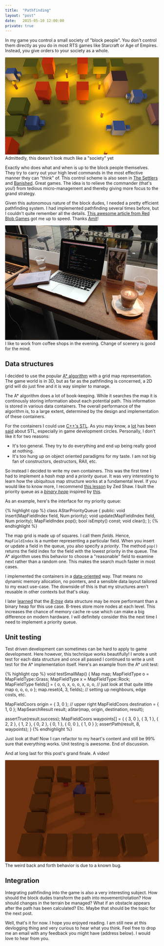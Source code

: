 ```yaml
---
title:  "Pathfinding"
layout: "post"
date:   2015-05-10 12:00:00
private: true
---
```

In my game you control a small society of "block people". You don't control them directly as you do in most RTS games like Starcraft or Age of Empires. Instead, you give orders to your society as a whole.

<p class="photo">
  <img src="/assets/images/game-ss1.jpg" /><br>
  Admittedly, this doesn't look much like a "society" yet
</p>

Exactly who does what and when is up to the block people themselves. They try to carry out your high level commands in the most effective manner they can "think" of. This control scheme is also seen in [The Settlers](http://en.wikipedia.org/wiki/The_Settlers) and [Banished](http://www.shiningrocksoftware.com/game/). Great games. The idea is to relieve the commander (that's you!) from tedious micro-management and thereby giving more focus to the grand strategy.

Given this autonomous nature of the block dudes, I needed a pretty efficient pathfinding system. I had implemented pathfinding several times before, but I couldn't quite remember all the details. [This awesome article from Red Blob Games](http://www.redblobgames.com/pathfinding/a-star/introduction.html) got me up to speed. Thanks [Amit](https://twitter.com/redblobgames)!

<p class="photo">
  <img src="/assets/images/coffee-shop-work.jpg" style="width: 500px"><br>
  I like to work from coffee shops in the evening. Change of scenery is good for the mind.
</p>

## Data structures

I decided to use the popular [A* algorithm](http://en.wikipedia.org/wiki/A*_search_algorithm) with a grid map representation. The game world is in 3D, but as far as the pathfinding is concerned, a 2D grid will do just fine and it is way simpler to manage.

The A* algorithm does a lot of book-keeping. While it searches the map it is continously storing information about each potential path. This information is stored in various data containers. The overall performance of the algorithm is, to a large extent, determined by the design and implementation of these containers.

For the containers I could use [C++'s STL](http://en.wikipedia.org/wiki/Standard_Template_Library). As you may know, a [lot](http://gamedev.stackexchange.com/questions/268/stl-for-games-yea-or-nay) has been [said](http://simonask.tumblr.com/post/59763277483/why-stl-isnt-great-for-game-development) about STL, especially in game development circles. Personally, I don't like it for two reasons:

* It's too general. They try to do everything and end up being really good at nothing.
* It's too hung up on object oriented paradigms for my taste. I am not big fan of constructors, destructors, RAII, etc.

So instead I decided to write my own containers. This was the first time I had to implement a *hash map* and a *priority queue*. It was very interesting to learn how the ubiquitous map structure works at a fundamental level. If you would like to know more, I recommend [this lesson](http://c.learncodethehardway.org/book/ex37.html) by Zed Shaw. I built the priority queue as a *[binary heap](http://en.wikipedia.org/wiki/Binary_heap)* inspired by [this](http://stackoverflow.com/questions/17009056/how-to-implement-ologn-decrease-key-operation-for-min-heap-based-priority-queu).

As an example, here's the interface for my priority queue:

{% highlight cpp %}
class AStarPriorityQueue {
public:
  void insert(MapFieldIndex field, Num priority);
  void update(MapFieldIndex field, Num priority);
  MapFieldIndex pop();
  bool isEmpty() const;
  void clear();
};
{% endhighlight %}

The map grid is made up of squares. I call them *fields*. Hence, `MapFieldIndex` is a number representing a particular field. When you insert or update a field in the queue, you also specify a *priority*. The method `pop()` returns the field index for the field with the lowest priority in the queue. The A* algorithm uses this behavior to choose a "reasonable" field to examine next rather than a random one. This makes the search much faster in most cases.

I implemented the containers in a [data-oriented](http://gamesfromwithin.com/data-oriented-design) way. That means no dynamic memory allocation, no pointers, and a sensible data layout tailored to my exact use-case. The downside of this is that my structures aren't reusable in other contexts but that's okay.

I later [learned](http://cglab.ca/~morin/misc/arraylayout/) that the *[B-tree](http://en.wikipedia.org/wiki/B-tree)* data structure may be more performant than a binary heap for this use case. B-trees store more nodes at each level. This increases the chance of memory cache re-use which can make a big difference on modern hardware. I will definitely consider this the next time I need to implement a priority queue.

## Unit testing

Test driven development can sometimes can be hard to apply to game development. Here however, this technique works beautifully! I wrote a unit test for each data structure and once all passed I continued to write a unit test for the A* implementation itself. Here's an example from the A* unit test:

{% highlight cpp %}
void testSmallMap() {
  Map map;
  MapFieldType o = MapFieldType::Grass;
  MapFieldType x = MapFieldType::Rock;
  MapFieldType fields[] = {
    o, o, x, o,
    o, x, o, o, // just look at that quite little map
    o, o, o, o
  };
  map.reset(4, 3, fields); // setting up neighbours, edge costs, etc.

  MapFieldCoors origin = { 3, 0 }; // upper right
  MapFieldCoors destination = { 1, 0 };
  MapSearchResult result;
  aStar(map, origin, destination, result);

  assertTrue(result.success);
  MapFieldCoors waypoints[] = {
    { 3, 0 }, { 3, 1 }, { 2, 2 }, { 1, 2 },
    { 0, 2 }, { 0, 1 }, { 0, 0 }, { 1, 0 }
  };
  assertPath(result, 8, waypoints);
}
{% endhighlight %}

Just look at that! Now I can refactor to my heart's content and still be 99% sure that everything works. Unit testing is awesome. End of discussion.

And at long last for this post's grand finale. A video!

<p class="photo">
  <img src="/assets/images/pathfinding-demo.gif"><br>
  The weird back and forth behavior is due to a known bug.
</p>

## Integration

Integrating pathfinding into the game is also a very interesting subject. How should the block dudes transform the path into movement/rotation? How should changes in the terrain be managed? What if an obstacle appears after the path has been calculated? Etc. Maybe that should be the topic for the next post.

Well, that's it for now. I hope you enjoyed reading. I am still new at this devlogging thing and very curious to hear what you think. Feel free to drop me an email with any feedback you might have (address below). I would love to hear from you.
